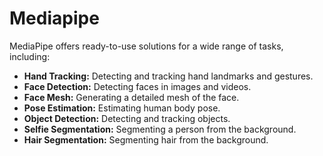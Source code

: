 # Mediapipe
MediaPipe offers ready-to-use solutions for a wide range of tasks, including:

*   **Hand Tracking:** Detecting and tracking hand landmarks and gestures.
*   **Face Detection:** Detecting faces in images and videos.
*   **Face Mesh:**  Generating a detailed mesh of the face.
*   **Pose Estimation:** Estimating human body pose.
*   **Object Detection:** Detecting and tracking objects.
*   **Selfie Segmentation:** Segmenting a person from the background.
*   **Hair Segmentation:** Segmenting hair from the background.
